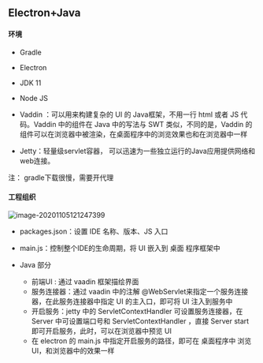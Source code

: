 ## Electron+Java

#### 环境

- Gradle

- Electron

- JDK 11

- Node JS
- Vaddin ：可以用来构建复杂的 UI 的 Java框架，不用一行 html 或者 JS 代码。Vaddin 中的组件在 Java 中的写法与 SWT 类似，不同的是，Vaddin 的组件可以在浏览器中被渲染，在桌面程序中的浏览效果也和在浏览器中一样
- Jetty：轻量级servlet容器， 可以迅速为一些独立运行的Java应用提供网络和web连接。

注： gradle下载很慢，需要开代理

#### 工程组织

![image-20201105121247399](C:\Users\rt-thread\AppData\Roaming\Typora\typora-user-images\image-20201105121247399.png)

- packages.json：设置 IDE 名称、版本、JS 入口

- main.js：控制整个IDE的生命周期，将 UI 嵌入到 桌面  程序框架中
- Java 部分
  - 前端UI : 通过 vaadin 框架描绘界面
  - 服务连接器：通过 vaadin 中的注解 @WebServlet来指定一个服务连接器，在此服务连接器中指定 UI 的主入口，即可将 UI 注入到服务中
  - 开启服务：jetty 中的 ServletContextHandler 可设置服务连接器，在 Server 中可设置端口号和 ServletContextHandler ，直接 Server  start 即可开启服务，此时，可以在浏览器中预览 UI
  - 在 electron 的 main.js 中指定开启服务的路径，即可在 桌面程序中 浏览UI，和浏览器中的效果一样
